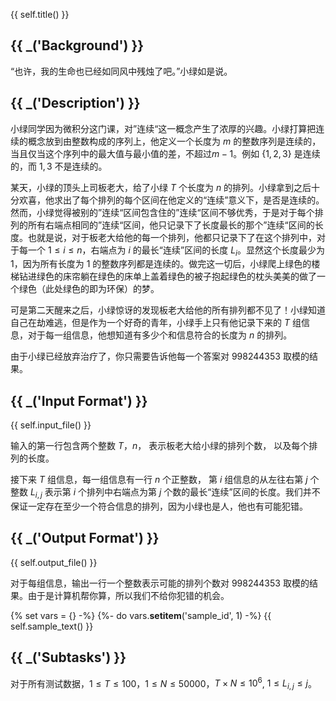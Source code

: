 {{ self.title() }}

## {{ _('Background') }}

“也许，我的生命也已经如同风中残烛了吧。”小绿如是说。

## {{ _('Description') }}

小绿同学因为微积分这门课，对”连续“这一概念产生了浓厚的兴趣。小绿打算把连续的概念放到由整数构成的序列上，他定义一个长度为 $m$ 的整数序列是连续的，当且仅当这个序列中的最大值与最小值的差，不超过$m-1$。例如 $\{1,2,3\}$ 是连续的，而 ${1,3}$ 不是连续的。

某天，小绿的顶头上司板老大，给了小绿 $T$ 个长度为 $n$ 的排列。小绿拿到之后十分欢喜，他求出了每个排列的每个区间在他定义的“连续”意义下，是否是连续的。然而，小绿觉得被别的”连续“区间包含住的”连续“区间不够优秀，于是对于每个排列的所有右端点相同的”连续“区间，他只记录下了长度最长的那个”连续“区间的长度。也就是说，对于板老大给他的每一个排列，他都只记录下了在这个排列中，对于每一个 $1 \le i \le n$，右端点为 $i$ 的最长“连续”区间的长度 $L_i$。显然这个长度最少为 $1$，因为所有长度为 $1$ 的整数序列都是连续的。做完这一切后，小绿爬上绿色的楼梯钻进绿色的床帘躺在绿色的床单上盖着绿色的被子抱起绿色的枕头美美的做了一个绿色（此处绿色的即为环保）的梦。

可是第二天醒来之后，小绿惊讶的发现板老大给他的所有排列都不见了！小绿知道自己在劫难逃，但是作为一个好奇的青年，小绿手上只有他记录下来的 $T$ 组信息，对于每一组信息，他想知道有多少个和信息符合的长度为 $n$ 的排列。

由于小绿已经放弃治疗了，你只需要告诉他每一个答案对 $998244353$ 取模的结果。

## {{ _('Input Format') }}

{{ self.input_file() }}

输入的第一行包含两个整数 $T$，$n$， 表示板老大给小绿的排列个数， 以及每个排列的长度。

接下来 $T$ 组信息，每一组信息有一行 $n$ 个正整数， 第 $i$ 组信息的从左往右第 $j$ 个整数 $L_{i,j}$ 表示第 $i$ 个排列中右端点为第 $j$ 个数的最长“连续”区间的长度。我们并不保证一定存在至少一个符合信息的排列，因为小绿也是人，他也有可能犯错。

## {{ _('Output Format') }}

{{ self.output_file() }}

对于每组信息，输出一行一个整数表示可能的排列个数对 $998244353$ 取模的结果。由于是计算机帮你算，所以我们不给你犯错的机会。


{% set vars = {} -%}
{%- do vars.__setitem__('sample_id', 1) -%}
{{ self.sample_text() }}

## {{ _('Subtasks') }}


对于所有测试数据，$1 \le T \le 100$，$1 \le N \le 50000$，$T \times N \le 10^6$,  $1 \le L_{i,j} \le j$。 

